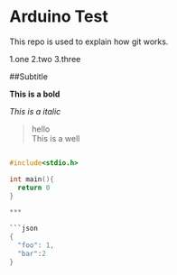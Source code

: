 # Arduino Test

This repo is used to explain how git works.

1.one
2.two
3.three

##Subtitle

**This is a bold**

*This is a italic*

> hello  
>This is a well


```c

#include<stdio.h>

int main(){
  return 0
}

***

```json
{
  "foo": 1,
  "bar":2
}

```